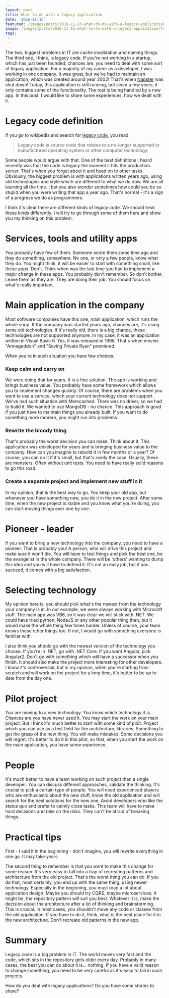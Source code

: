 ```yaml
---
layout: post
title: What to do with a legacy application
date: '2016-11-15'
featured: /images/posts/2016-11-15-what-to-do-with-a-legacy-application/featured.jpg
image: /images/posts/2016-11-15-what-to-do-with-a-legacy-application/featured.jpg
tags: 
 - 
---
```

The two, biggest problems in IT are cache invalidation and naming things. The third one, I think, is legacy code. If you're not working in a startup, which has just been founded, chances are, you need to deal with some sort of legacy application. For a majority of my career as a developer, I was working in one company. It was great, but we've had to maintain an application, which was created around year 2002! That's when [Napster](https://en.wikipedia.org/wiki/Napster) was shut down! Today, this application is still running, but since a few years, it only contains some of the functionality. The rest is being handled by a new app. In this post, I would like to share some experiences, how we dealt with it. 

# Legacy code definition
If you go to wikipedia and search for [legacy code](https://en.wikipedia.org/wiki/Legacy_code), you read:

> Legacy code is source code that relates to a no-longer supported or manufactured operating system or other computer technology. 

Some people would argue with that. One of the best definitions I heard recently was that the code is legacy the moment it hits the production server. That's when you forget about it and head on to other tasks. Obviously, the biggest problem is with applications written years ago, using old technologies and style which are different to what we do now. We are all learning all the time. I bet you also wonder sometimes how could you be so stupid when you were writing that app a year ago. That's normal - it's a sign of a progress we do as programmers. 

I think it's clear there are different kinds of legacy code. We should treat these kinds differently. I will try to go through some of them here and show you my thinking on this problem. 

# Services, tools and utility apps
You probably have few of them. Someone wrote them some time ago and they do something, somewhere. No one, or only a few people, know what they do. You might think, it will be easier to start with something small, like these apps. Don't. Think when was the last time you had to implement a major change in these apps. You probably don't remember. So don't bother. Leave them as they are. They are doing their job. You should focus on what's really important. 

# Main application in the company 
Most software companies have this one, main application, which runs the whole shop. If the company was started years ago, chances are, it's using some old technologies. If it's really old, there is a big chance, these technologies are not supported anymore. In my case, it was an application written in Visual Basic 6. Yes, it was released in 1998. That's when movies "Armageddon" and "Saving Private Ryan" premiered. 

When you're in such situation you have few choices: 

### Keep calm and carry on 
We were doing that for years. It is a fine solution. The app is working and brings business value. You probably have some framework which allows you to implement changes quickly. Of course, there are problems when you want to use a service, which your current technology does not support. We've had such situation with Memcached. There was no driver, so we had to build it. We wanted to use MongoDB - no chance. This approach is good if you just have to maintain things you already built. If you want to do something more modern, you might run into problems. 

### Rewrite the bloody thing
That's probably the worst decision you can make. Think about it. This application was developed for years and is bringing business value to the company. How can you imagine to rebuild it in few months or a year? Of course, you can do it if it's small, but that's rarely the case. Usually, these are monsters. Often without unit tests. You need to have really solid reasons to go this road. 

### Create a separate project and implement new stuff in it
In my opinion, that is the best way to go. You keep your old app, but whenever you have something new, you do it in the new project. After some time, when the new project is stable and you know what you're doing, you can start moving things over one by one. 

# Pioneer - leader 
If you want to bring a new technology into the company, you need to have a pioneer. That is probably you! A person, who will drive this project and make sure it won't die. You will have to test things and pick the best one, be the evangelist in the whole company. There will be 'others' wanting to dump this idea and you will have to defend it. It's not an easy job, but if you succeed, it comes with a big satisfaction. 

# Selecting technology 
My opinion here is, you should pick what's the newest from the technology your company is in. In our example, we were always working with Microsoft stuff. The main app was VB6, so it was clear we will stick with .NET. We could have tried python, NodeJS or any other popular thing then, but it would make the whole thing few times harder. Unless of course, your team knows these other things too. If not, I would go with something everyone is familiar with. 

I also think you should go with the newest version of the technology you choose. If you're in .NET, go with .NET Core. If you want Angular, pick Angular2. Don't go with something which will have a successor when you finish. It should also make the project more interesting for other developers. I know it's controversial, but in my opinion, when you're starting from scratch and will work on the project for a long time, it's better to be up to date from the day one.  

# Pilot project
You are moving to a new technology. You know which technology it is. Chances are you have never used it. You may start the work on your main project. But I think it's much better to start with some kind of pilot. Project which you can use as a test field for the architecture, libraries. Something to get the grasp of the new thing. You will make mistakes. Some decisions you will regret. It's better to do it in this pilot, so that, when you start the work on the main application, you have some experience.  

# People 
It's much better to have a team working on such project than a single developer. You can discuss different approaches, validate the thinking. It's crucial to pick a certain type of people. You will need experienced players who are enthusiastic about the new stuff, know the old application and will search for the best solutions for the new one.  Avoid developers who like the status quo and prefer to calmly close tasks. This team will have to make hard decisions and take on the risks. They can't be afraid of breaking things.  

# Practical tips
First - I said it in the beginning - don't imagine, you will rewrite everything in one go. It may take years. 

The second thing to remember is that you want to make this change for some reason. It's very easy to fall into a trap of recreating patterns and architecture from the old project. That's the worst thing you can do. If you do that, most certainly, you end up with the same thing, using newer technology. Especially in the beginning, you must read a lot about application design. Maybe you should try CQRS, maybe microservices. It might be, the repository pattern will suit you best. Whatever it is, make the decision about the architecture after a lot of thinking and brainstorming. This is crucial. In most cases, you shouldn't move any code or classes from the old application. If you have to do it, think, what is the best place for it in the new architecture. Don't recreate old patterns in the new app. 

# Summary
Legacy code is a big problem in IT. The world moves very fast and the code, which sits in the repository gets older every day. Probably in many cases, the best you can do about it is... nothing. If you have a valid reason to change something, you need to be very careful as it's easy to fail in such projects. 

How do you deal with legacy applications? Do you have some stories to share? 